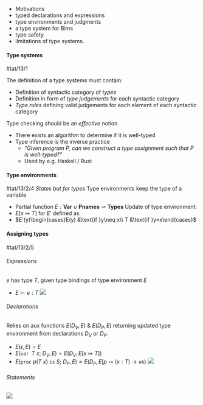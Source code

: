 - Motivations
- typed declarations and expressions
- type environments and judgments
- a type system for Bims
- type safety
- limitations of type systems.
#### Type systems
#tat/13/1

The definition of a type systems must contain:
- Definition of syntactic category of *types*
- Definition in form of *type judgements* for each syntactic category
- *Type rules* defining valid judgements for each element of each syntactic category

Type checking should be an *effective* notion
- There exists an algorithm to determine if it is well-typed
- Type inference is the inverse practice
	- *"Given program $P$, can we construct a type assignment such that $P$ is well-typed?"*
	- Used by e.g. Haskell / Rust
#### Type environments
#tat/13/2/4 *States but for types*
Type environments keep the type of a variable
- Partial function $E: \mathbf{Var}\cup\mathbf{Pnames}\rightharpoonup\mathbf{Types}$
Update of type environment:
- $E[x\mapsto T]$ for $E'$ defined as:
- $E'(y)\begin{cases}E(y) &\text{if }y\neq x\\ T &\text{if }y=x\end{cases}$

#### Assigning types
#tat/13/2/5
###### Expressions
$e$ has type $T$, given type bindings of type environment $E$
- $E\vdash e:T$
![](Pasted%20image%2020240417201954.png)
###### Declarations
Relies on aux functions $E(D_{V},E)\ \&\ E(D_{P},E)$ returning updated type environment from declarations $D_{V}$ or $D_{P}$.
- $E(\epsilon,E)=E$
- $E(\texttt{var }T\ x;\ D_{V},E)=E(D_{V},E[x\mapsto T])$
- $E(\texttt{proc}\ p(T\ x)\ \texttt{is}\ S;\ D_{P},E)=E(D_{P},E[p\mapsto(x:T)\rightarrow\texttt{ok})$
![](Pasted%20image%2020240417202505.png)
###### Statements
![](Pasted%20image%2020240417202604.png)
